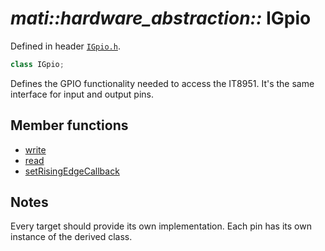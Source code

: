 # _mati::hardware_abstraction::_ **IGpio**

Defined in header [`IGpio.h`](../../lib/Interfaces/src/IGpio.h).

```cpp
class IGpio;
```

Defines the GPIO functionality needed to access the IT8951. It's the same interface for input and output pins.

## Member functions

- [write](write.md)
- [read](read.md)
- [setRisingEdgeCallback](setRisingEdgeCallback.md)

## Notes

Every target should provide its own implementation. Each pin has its own instance of the derived class.
